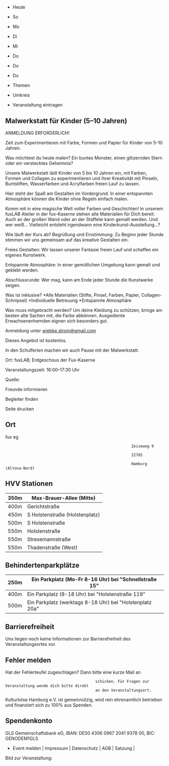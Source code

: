 # 

- Heute
- So
- Mo
- Di
- Mi
- Do
- Do
- Do

- Themen
- Umkreis

- Veranstaltung eintragen

## Malwerkstatt für Kinder (5–10 Jahren)

<!-- image -->

ANMELDUNG ERFORDERLICH!

Zeit zum Experimentieren mit Farbe, Formen und Papier für Kinder von 5–10 Jahren.

Was möchtest du heute malen? Ein buntes Monster, einen glitzernden Stern oder ein verstecktes Geheimnis?

Unsere Malwerkstatt lädt Kinder von 5 bis 10 Jahren ein, mit Farben, Formen und Collagen zu experimentieren und
ihrer Kreativität mit Pinseln, Buntstiften, Wasserfarben und Acrylfarben freien Lauf zu lassen.

Hier steht der Spaß am Gestalten im Vordergrund. In einer entspannten Atmosphäre können die Kinder ohne Regeln einfach malen.

Komm mit in eine magische Welt voller Farben und Geschichten! In unserem fuxLAB Atelier in der fux-Kaserne stehen alle Materialien für Dich bereit. Auch an der großen Wand oder an der Staffelei kann gemalt werden. Und wer weiß… Vielleicht entsteht irgendwann
eine Kinderkunst-Ausstellung…?

Wie läuft der Kurs ab?
Begrüßung und Einstimmung: Zu Beginn jeder Stunde stimmen wir uns gemeinsam auf das kreative Gestalten ein.

Freies Gestalten: Wir lassen unserer Fantasie freien Lauf und schaffen ein eigenes Kunstwerk.

Entspannte Atmosphäre: In einer gemütlichen Umgebung kann gemalt und geklebt werden.

Abschlussrunde: Wer mag, kann am Ende jeder Stunde die Kunstwerke zeigen.

Was ist inklusive?
*Alle Materialien (Stifte, Pinsel, Farben, Papier, Collagen-Schnipsel)
*Individuelle Betreuung
*Entspannte Atmosphäre

Was muss mitgebracht werden?
Um deine Kleidung zu schützen, bringe am besten alte Sachen mit, die Farbe abkönnen. Ausgediente Erwachsenenhemden eignen sich besonders gut.

Anmeldung unter wiebke.strom@gmail.com

Dieses Angebot ist kostenlos. 

In den Schulferien machen wir auch Pause mit der Malwerkstatt.

Ort: fuxLAB; Erdgeschous der Fux-Kaserne

Veranstaltungszeit: 16:00–17:30 Uhr

Quelle:

Freunde informieren

Begleiter finden

Seite drucken

## Ort

fux eg
				                                            
				
				
												

				                                            Zeiseweg 9

				                                            22765 

				                                            Hamburg (Altona-Nord)

## HVV Stationen

| 350m   | Max-Brauer-Allee (Mitte)       |
|--------|--------------------------------|
| 400m   | Gerichtstraße                  |
| 450m   | S Holstenstraße (Holstenplatz) |
| 500m   | S Holstenstraße                |
| 550m   | Holstenstraße                  |
| 550m   | Stresemannstraße               |
| 550m   | Thadenstraße (West)            |

## Behindertenparkplätze

| 250m   | Ein Parkplatz (Mo-Fr  8-16 Uhr) bei "Schnellstraße 15"   |
|--------|----------------------------------------------------------|
| 400m   | Ein Parkplatz (8-18 Uhr) bei "Holstenstraße  119"        |
| 500m   | Ein Parkplatz (werktags 8-18 Uhr) bei "Holstenplatz 20a" |

## Barrierefreiheit

Uns liegen noch keine Informationen zur Barrierefreiheit des Veranstaltungsortes vor.

## Fehler melden

Hat der Fehlerteufel zugeschlagen? Dann bitte eine kurze Mail an
											
											schicken. Für Fragen zur Veranstaltung wende dich bitte direkt
											an den Veranstaltungsort.

Kulturlotse Hamburg e.V. ist gemeinnützig, wird rein ehrenamtlich betrieben und finanziert sich zu 100% aus Spenden.

## Spendenkonto

GLS Gemeinschaftsbank eG, IBAN: DE50 4306 0967 2041 9378 00, BIC: GENODEM1GLS

- Event melden | Impressum | Datenschutz | AGB | Satzung |

Bild zur Veranstaltung:

<!-- image -->